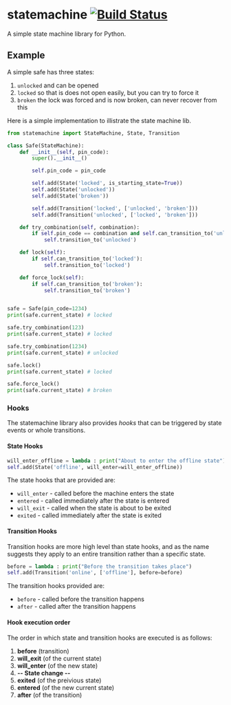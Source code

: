 
# statemachine [![Build Status](https://travis-ci.org/Tomos-Evans/statemachine.svg?branch=master)](https://travis-ci.org/Tomos-Evans/statemachine)

A simple state machine library for Python.

## Example
A simple safe has three states:
1. `unlocked` and can be opened
2. `locked` so that is does not open easily, but you can try to force it
3. `broken` the lock was forced and is now broken, can never recover from this

Here is a simple implementation to illistrate the state machine lib.

``` Python
from statemachine import StateMachine, State, Transition

class Safe(StateMachine):
    def __init__(self, pin_code):
        super().__init__()

        self.pin_code = pin_code

        self.add(State('locked', is_starting_state=True))
        self.add(State('unlocked'))
        self.add(State('broken'))

        self.add(Transition('locked', ['unlocked', 'broken']))
        self.add(Transition('unlocked', ['locked', 'broken']))

    def try_combination(self, combination):
        if self.pin_code == combination and self.can_transition_to('unlocked'):
            self.transition_to('unlocked')

    def lock(self):
        if self.can_transition_to('locked'):
            self.transition_to('locked')

    def force_lock(self):
        if self.can_transition_to('broken'):
            self.transition_to('broken')


safe = Safe(pin_code=1234)
print(safe.current_state) # locked

safe.try_combination(123)
print(safe.current_state) # locked

safe.try_combination(1234)
print(safe.current_state) # unlocked

safe.lock()
print(safe.current_state) # locked

safe.force_lock()
print(safe.current_state) # broken
```

### Hooks
The statemachine library also provides *hooks* that can be triggered by state events or whole transitions.

#### State Hooks

``` Python
will_enter_offline = lambda : print("About to enter the offline state")
self.add(State('offline', will_enter=will_enter_offline))
```

The state hooks that are provided are:
- `will_enter` - called before the machine enters the state
- `entered` - called immediately after the state is entered
- `will_exit` - called when the state is about to be exited
- `exited` - called immediately after the state is exited

#### Transition Hooks
Transition hooks are more high level than state hooks, and as the name suggests they apply to an entire transition rather than a specific state.

``` Python
before = lambda : print("Before the transition takes place")
self.add(Transition('online', ['offline'], before=before)
```

The transition hooks provided are:
- `before` - called before the transition happens
- `after` - called after the transition happens


#### Hook execution order
The order in which state and transition hooks are executed is as follows:
1. **before** (transition)
2. **will_exit** (of the current state)
3. **will_enter** (of the new state)
4. **--  State change  --**
5. **exited** (of the preivious state)
6. **entered** (of the new current state)
7. **after** (of the transition)
